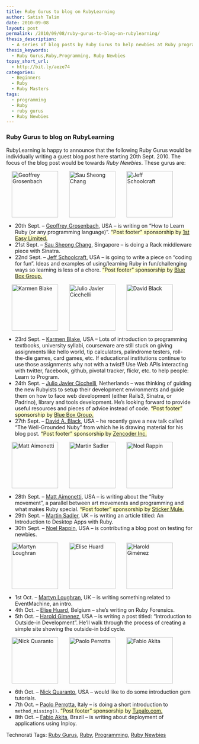 ```yaml
---
title: Ruby Gurus to blog on RubyLearning
author: Satish Talim
date: 2010-09-08
layout: post
permalink: /2010/09/08/ruby-gurus-to-blog-on-rubylearning/
thesis_description:
  - A series of blog posts by Ruby Gurus to help newbies at Ruby programming.
thesis_keywords:
  - Ruby Gurus,Ruby,Programming, Ruby Newbies
topsy_short_url:
  - http://bit.ly/aeze74
categories:
  - Beginners
  - Ruby
  - Ruby Masters
tags:
  - programming
  - Ruby
  - ruby gurus
  - Ruby Newbies
---
```

<div>
  <h3>
    Ruby Gurus to blog on RubyLearning
  </h3>
  
  <p>
    <span class="drop_cap">R</span>ubyLearning is happy to announce that the following Ruby Gurus would be individually writing a guest blog post here starting 20th Sept. 2010. The focus of the blog post would be towards <em>Ruby Newbies</em>. These gurus are:
  </p>
  
  <p>
    <img style="margin: 0 15px" height="125" width="125" src="https://topfunky.backpackit.com/thumbs/2653320/as/DSC02562.jpg" title="Geoffrey Grosenbach" alt="Geoffrey Grosenbach" /><img style="margin: 0 15px" height="125" width="125" src="http://www.rubylearning.com/images/sau.jpg" title="Sau Sheong Chang" alt="Sau Sheong Chang" /><img style="margin: 0 15px" height="125" width="125" src="http://www.gravatar.com/avatar.php?default=http://railsdeveloper.com/images/icons/user-flag-2.png&gravatar_id=196b781eef85b7ce609fd12234cc1f39&rating=G" title="Jeff Schoolcraft" alt="Jeff Schoolcraft" />
  </p>
  
  <ul>
    <li>
      20th Sept. &#8211; <a href="http://rubylearning.com/blog/2010/09/20/how-to-learn-ruby-or-any-programming-language/">Geoffrey Grosenbach</a>, USA &#8211; is writing on &#8220;How to Learn Ruby (or any programming language)&#8221;. <span style="background-color: #FFFFCC;">&#8220;Post footer&#8221; sponsorship by <a href="http://www.1steasy.com/ruby-on-rails.htm">1st Easy Limited.</a></span>
    </li>
    <li>
      21st Sept. &#8211; <a href="http://rubylearning.com/blog/2010/09/21/writing-modular-web-applications-with-rack/">Sau Sheong Chang</a>, Singapore &#8211; is doing a Rack middleware piece with Sinatra.
    </li>
    <li>
      22nd Sept. &#8211; <a href="http://rubylearning.com/blog/2010/09/22/14-ways-to-have-fun-coding-ruby/">Jeff Schoolcraft</a>, USA &#8211; is going to write a piece on &#8220;coding for fun&#8221;. Ideas and examples of using/learning Ruby in fun/challenging ways so learning is less of a chore. <span style="background-color: #FFFFCC;">&#8220;Post footer&#8221; sponsorship by <a href="http://www.blueboxgrp.com/?utm_source=rubylearning&utm_medium=blog&utm_campaign=rubylearning">Blue Box Group.</a></span>
    </li>
  </ul>
  
  <p>
    <img style="margin: 0 15px" height="125" width="125" src="http://rubylearning.com/images/karmen.jpg" title="Karmen Blake" alt="Karmen Blake" /><img style="margin: 0 15px" height="125" width="125" src="http://www.rubylearning.com/images/jjcicchelli.jpg" title="Julio Javier Cicchelli" alt="Julio Javier Cicchelli" /><img style="margin: 0 15px" height="125" width="125" src="http://www.rubylearning.com/images/david.jpg" title="David A. Black" alt="David Black" />
  </p>
  
  <ul>
    <li>
      23rd Sept. &#8211; <a href="http://rubylearning.com/blog/2010/09/23/incorporating-web-apis-to-spark-computer-programming-exercises/">Karmen Blake</a>, USA &#8211; Lots of introduction to programming textbooks, university syllabi, courseware are still stuck on giving assignments like hello world, tip calculators, palindrome testers, roll-the-die games, card games, etc. If educational institutions continue to use those assignments why not with a twist!! Use Web APIs interacting with twitter, facebook, github, pivotal tracker, flickr, etc. to help people: Learn to Program.
    </li>
    <li>
      24th Sept. &#8211; <a href="http://rubylearning.com/blog/2010/09/24/so-youre-new-to-ruby/">Julio Javier Cicchelli</a>, Netherlands &#8211; was thinking of guiding the new Rubyists to setup their development environments and guide them on how to face web development (either Rails3, Sinatra, or Padrino), library and tools development. He&#8217;s looking forward to provide useful resources and pieces of advice instead of code. <span style="background-color: #FFFFCC;">&#8220;Post footer&#8221; sponsorship by <a href="http://www.blueboxgrp.com/?utm_source=rubylearning&utm_medium=blog&utm_campaign=rubylearning">Blue Box Group.</a></span>
    </li>
    <li>
      27th Sept. &#8211; <a href="http://rubylearning.com/blog/2010/09/27/almost-everything-is-an-object-and-everything-is-almost-an-object/">David A. Black</a>, USA &#8211; he recently gave a new talk called &#8220;The Well-Grounded Nuby&#8221; from which he is drawing material for his blog post. <span style="background-color: #FFFFCC;">&#8220;Post footer&#8221; sponsorship by <a href="http://zencoder.com/">Zencoder Inc.</a></span>
    </li>
  </ul>
  
  <p>
    <img style="margin: 0 15px" height="125" width="125" src="http://rubylearning.com/images/m_aimonetti.jpg" title="Matt Aimonetti" alt="Matt Aimonetti" /><img style="margin: 0 15px" height="125" width="125" src="http://rubylearning.com/images/msadler125x125.jpg" title="Martin Sadler" alt="Martin Sadler" /><img style="margin: 0 15px" height="125" width="125" src="http://rubylearning.com/images/new_head.jpg" title="Noel Rappin" alt="Noel Rappin" />
  </p>
  
  <ul>
    <li>
      28th Sept. &#8211; <a href="http://rubylearning.com/blog/2010/09/28/the-ruby-movement/">Matt Aimonetti</a>, USA &#8211; is writing about the &#8220;Ruby movement&#8221;, a parallel between art movements and programming and what makes Ruby special. <span style="background-color: #FFFFCC;">&#8220;Post footer&#8221; sponsorship by <a href="http://www.stickermule.com/">Sticker Mule.</a></span>
    </li>
    <li>
      29th Sept. &#8211; <a href="http://rubylearning.com/blog/2010/09/29/an-introduction-to-desktop-apps-with-ruby/">Martin Sadler</a>, UK &#8211; is writing an article titled: An Introduction to Desktop Apps with Ruby.
    </li>
    <li>
      30th Sept. &#8211; <a href="http://rubylearning.com/blog/2010/09/30/the-testing-mindset/">Noel Rappin</a>, USA &#8211; is contributing a blog post on testing for newbies.
    </li>
  </ul>
  
  <p>
    <img style="margin: 0 15px" height="125" width="125" src="http://rubylearning.com/images/martyn.jpg" title="Martyn Loughran" alt="Martyn Loughran" /><img style="margin: 0 15px" height="125" width="125" src="http://rubylearning.com/images/pic1-125.jpg" title="Elise Huard" alt="Elise Huard" /><img style="margin: 0 15px" height="125" width="125" src="http://rubylearning.com/images/harold-125x125.jpg" title="Harold Giménez" alt="Harold Giménez" />
  </p>
  
  <ul>
    <li>
      1st Oct. &#8211; <a href="http://rubylearning.com/blog/2010/10/01/an-introduction-to-eventmachine-and-how-to-avoid-callback-spaghetti/">Martyn Loughran</a>, UK &#8211; is writing something related to EventMachine, an intro.
    </li>
    <li>
      4th Oct. &#8211; <a href="http://rubylearning.com/blog/2010/10/04/ruby-forensics/">Elise Huard</a>, Belgium &#8211; she&#8217;s writing on Ruby Forensics.
    </li>
    <li>
      5th Oct. &#8211; <a href="http://rubylearning.com/blog/2010/10/05/outside-in-development/">Harold Gimenez</a>, USA &#8211; is writing a post titled: &#8220;Introduction to Outside-in Development&#8221;. He&#8217;ll walk through the process of creating a simple site showing the outside-in bdd cycle.
    </li>
  </ul>
  
  <p>
    <img style="margin: 0 15px" height="125" width="125" src="http://en.gravatar.com/userimage/938917/6d1a54abf9a4ee9d6fd682c193ec2edc.png?size=125" title="Nick Quaranto" alt="Nick Quaranto" /><img style="margin: 0 15px" height="125" width="125" src="http://rubylearning.com/images/PaoloPerrotta.jpg" title="Paolo Perrotta" alt="Paolo Perrotta" /><img style="margin: 0 15px" height="125" width="125" src="http://www.rubylearning.com/images/akita.jpg" title="Fabio Akita" alt="Fabio Akita" />
  </p>
  
  <ul>
    <li>
      6th Oct. &#8211; <a href="http://rubylearning.com/blog/2010/10/06/gem-sawyer-modern-day-ruby-warrior/">Nick Quaranto</a>, USA &#8211; would like to do some introduction gem tutorials.
    </li>
    <li>
      7th Oct. &#8211; <a href="http://rubylearning.com/blog/2010/10/07/do-you-know-rubys-chainsaw-method/">Paolo Perrotta</a>, Italy &#8211; is doing a short introduction to <code>method_missing()</code>. <span style="background-color: #FFFFCC;">&#8220;Post footer&#8221; sponsorship by <a href="http://tupalo.com/">Tupalo.com.</a></span>
    </li>
    <li>
      8th Oct. &#8211; <a href="http://rubylearning.com/blog/2010/10/08/does-ror-deployment-deprive-you-of-your-sleep/">Fabio Akita</a>, Brazil &#8211; is writing about deployment of applications using Inploy.
    </li>
  </ul>
</div>

Technorati Tags: <a href="http://technorati.com/tag/Ruby+Gurus" rel="tag">Ruby Gurus</a>, <a href="http://technorati.com/tag/Ruby" rel="tag">Ruby</a>, <a href="http://technorati.com/tag/Programming" rel="tag">Programming</a>, <a href="http://technorati.com/tag/Ruby+Newbies" rel="tag"> Ruby Newbies</a>
